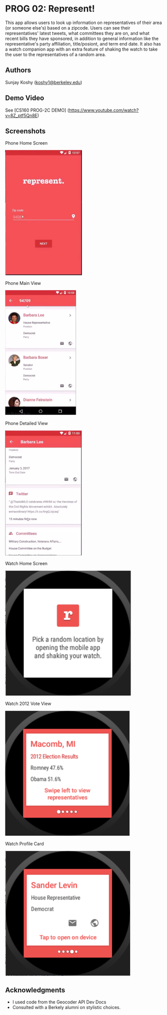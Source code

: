 # PROG 02: Represent!

This app allows users to look up information on representatives of their area (or someone else's) based on a zipcode. Users can see their representatives' latest tweets, what committees they are on, and what recent bills they have sponsored, in addition to general information like the representative's party affiliation, title/posiont, and term end date. It also has a watch companion app with an extra feature of shaking the watch to take the user to the representatives of a random area.

## Authors

Sunjay Koshy ([koshy1@berkeley.edu](mailto:koshy1@berkeley.edu))

## Demo Video

See [CS160 PROG-2C DEMO] (https://www.youtube.com/watch?v=8Z_ptf5Qn8E)

## Screenshots
Phone Home Screen

<img src="screenshots/PhoneHomeScreen.png" height="400" alt="Phone Home Screen"/>

Phone Main View

<img src="screenshots/MainViewAfter.png" height="400" alt="Phone Main View"/>

Phone Detailed View

<img src="screenshots/DetailedViewAfter.png" height="400" alt="Phone Detailed View"/>

Watch Home Screen

<img src="screenshots/WatchHomeAfter.png" height="400" alt="Watch Home Screen"/>

Watch 2012 Vote View

<img src="screenshots/2012VoteViewAfter.png" height="400" alt="Watch 2012 Vote View"/>

Watch Profile Card

<img src="screenshots/WatchProfileCardAfter.png" height="400" alt="Watch Profile Card"/>


## Acknowledgments

* I used code from the Geocoder API Dev Docs
* Consulted with a Berkely alumni on stylistic choices.
